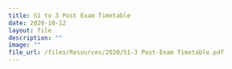 ```yaml
---
title: S1 to 3 Post Exam Timetable
date: 2020-10-12
layout: file
description: ""
image: ""
file_url: /files/Resources/2020/S1-3 Post-Exam Timetable.pdf
---
```

